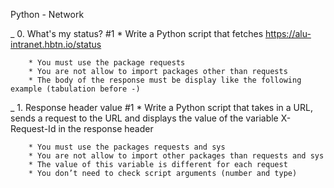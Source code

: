 Python - Network


_ 0. What's my status? #1
    * Write a Python script that fetches https://alu-intranet.hbtn.io/status

        * You must use the package requests
        * You are not allow to import packages other than requests
        * The body of the response must be display like the following example (tabulation before -)

_ 1. Response header value #1
    * Write a Python script that takes in a URL, sends a request to the URL and displays the value of the variable X-Request-Id in the response header

        * You must use the packages requests and sys
        * You are not allow to import other packages than requests and sys
        * The value of this variable is different for each request
        * You don’t need to check script arguments (number and type)